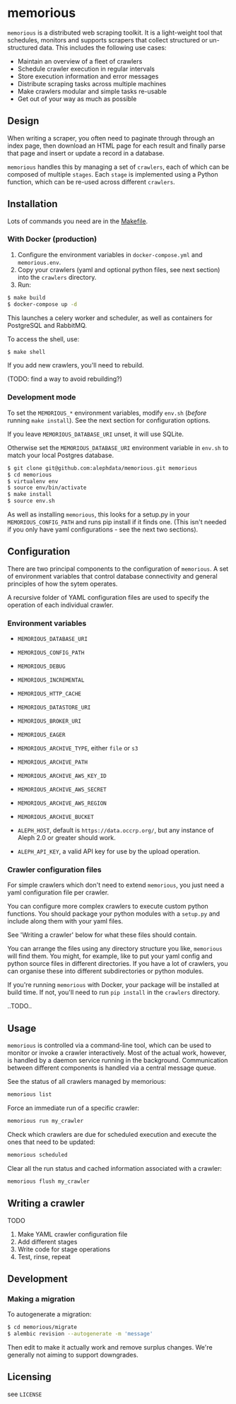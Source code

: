 # memorious

``memorious`` is a distributed web scraping toolkit. It is a light-weight tool
that schedules, monitors and supports scrapers that collect structured or
un-structured data. This includes the following use cases:

* Maintain an overview of a fleet of crawlers
* Schedule crawler execution in regular intervals
* Store execution information and error messages
* Distribute scraping tasks across multiple machines
* Make crawlers modular and simple tasks re-usable
* Get out of your way as much as possible

## Design

When writing a scraper, you often need to paginate through through an index
page, then download an HTML page for each result and finally parse that page
and insert or update a record in a database.

``memorious`` handles this by managing a set of ``crawlers``, each of which 
can be composed of multiple ``stages``. Each ``stage`` is implemented using a
Python function, which can be re-used across different ``crawlers``.

## Installation

Lots of commands you need are in the [Makefile](https://github.com/alephdata/memorious/blob/master/Makefile).

### With Docker (production)

1. Configure the environment variables in `docker-compose.yml` and 
`memorious.env`. 
2. Copy your crawlers (yaml and optional python files, see next section) into 
the `crawlers` directory.
3. Run:

```sh
$ make build
$ docker-compose up -d 
```

This launches a celery worker and scheduler, as well as containers for 
PostgreSQL and RabbitMQ.

To access the shell, use:

```sh
$ make shell
```

If you add new crawlers, you'll need to rebuild.

(TODO: find a way to avoid rebuilding?)

### Development mode

To set the ``MEMORIOUS_*`` environment variables, modify `env.sh` (*before* 
running `make install`). See the next section for configuration options.

If you leave ``MEMORIOUS_DATABASE_URI`` unset, it will use SQLite.

Otherwise set the `MEMORIOUS_DATABASE_URI` environment
variable in `env.sh` to match your local Postgres database.

```sh
$ git clone git@github.com:alephdata/memorious.git memorious
$ cd memorious
$ virtualenv env
$ source env/bin/activate
$ make install
$ source env.sh
```

As well as installing ``memorious``, this looks for a setup.py in your 
`MEMORIOUS_CONFIG_PATH` and runs pip install if it finds one. (This isn't 
needed if you only have yaml configurations - see the next two sections).

## Configuration

There are two principal components to the configuration of ``memorious``. A
set of environment variables that control database connectivity and general
principles of how the sytem operates. 

A recursive folder of YAML configuration files are used to specify the 
operation of each individual crawler.

### Environment variables

* ``MEMORIOUS_DATABASE_URI``
* ``MEMORIOUS_CONFIG_PATH``
* ``MEMORIOUS_DEBUG``
* ``MEMORIOUS_INCREMENTAL``
* ``MEMORIOUS_HTTP_CACHE``
* ``MEMORIOUS_DATASTORE_URI``
* ``MEMORIOUS_BROKER_URI``
* ``MEMORIOUS_EAGER``

* ``MEMORIOUS_ARCHIVE_TYPE``, either ``file`` or ``s3``
* ``MEMORIOUS_ARCHIVE_PATH``
* ``MEMORIOUS_ARCHIVE_AWS_KEY_ID``
* ``MEMORIOUS_ARCHIVE_AWS_SECRET``
* ``MEMORIOUS_ARCHIVE_AWS_REGION``
* ``MEMORIOUS_ARCHIVE_BUCKET``

* ``ALEPH_HOST``, default is ``https://data.occrp.org/``, but any instance
  of Aleph 2.0 or greater should work.
* ``ALEPH_API_KEY``, a valid API key for use by the upload operation.

### Crawler configuration files

For simple crawlers which don't need to extend ``memorious``, you just need
a yaml configuration file per crawler.

You can configure more complex crawlers to execute custom python functions. You 
should package your python modules with a `setup.py` and include along them with 
your yaml files.

See 'Writing a crawler' below for what these files should contain.

You can arrange the files using any directory structure you like, ``memorious`` will
find them. You might, for example, like to put your yaml config and python source
files in different directories. If you have a lot of crawlers, you can organise
these into different subdirectories or python modules.

If you're running ``memorious`` with Docker, your package will be installed at
build time. If not, you'll need to run `pip install` in the `crawlers` directory.

..TODO..

## Usage

``memorious`` is controlled via a command-line tool, which can be used to monitor
or invoke a crawler interactively. Most of the actual work, however, is handled
by a daemon service running in the background. Communication between different
components is handled via a central message queue.

See the status of all crawlers managed by memorious:

```sh
memorious list
```

Force an immediate run of a specific crawler:

```sh
memorious run my_crawler
```

Check which crawlers are due for scheduled execution and execute the ones that
need to be updated:

```sh
memorious scheduled
```

Clear all the run status and cached information associated with a crawler:

```sh
memorious flush my_crawler
```

## Writing a crawler

TODO

1. Make YAML crawler configuration file
2. Add different stages
3. Write code for stage operations
4. Test, rinse, repeat

## Development

### Making a migration

To autogenerate a migration:

```sh
$ cd memorious/migrate
$ alembic revision --autogenerate -m 'message'
```

Then edit to make it actually work and remove surplus changes. We're generally
not aiming to support downgrades.

## Licensing

see ``LICENSE``
